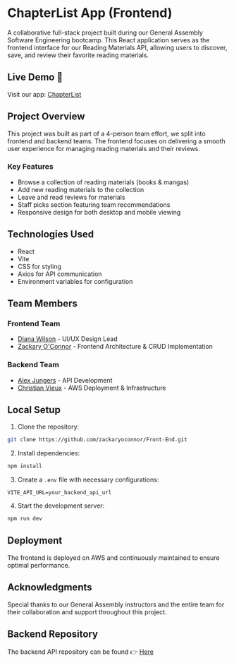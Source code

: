 # ChapterList App (Frontend)

A collaborative full-stack project built during our General Assembly Software Engineering bootcamp. This React application serves as the frontend interface for our Reading Materials API, allowing users to discover, save, and review their favorite reading materials.

## Live Demo 🚀

Visit our app: [ChapterList](http://100.24.54.166:5173/)

## Project Overview

This project was built as part of a 4-person team effort, we split into frontend and backend teams. The frontend focuses on delivering a smooth user experience for managing reading materials and their reviews.

### Key Features

- Browse a collection of reading materials (books & mangas)
- Add new reading materials to the collection
- Leave and read reviews for materials
- Staff picks section featuring team recommendations
- Responsive design for both desktop and mobile viewing

## Technologies Used

- React
- Vite
- CSS for styling
- Axios for API communication
- Environment variables for configuration

## Team Members

### Frontend Team
- [Diana Wilson](https://github.com/DianaWilson1) - UI/UX Design Lead
- [Zackary O'Connor](https://github.com/zackaryoconnor) - Frontend Architecture & CRUD Implementation

### Backend Team
- [Alex Jungers](https://github.com/ajungers-ga) - API Development
- [Christian Vieux](https://github.com/christianvieux) - AWS Deployment & Infrastructure

## Local Setup

1. Clone the repository:
```bash
git clone https://github.com/zackaryoconnor/Front-End.git
```

2. Install dependencies:
```bash
npm install
```

3. Create a `.env` file with necessary configurations:
```
VITE_API_URL=your_backend_api_url
```

4. Start the development server:
```bash
npm run dev
```

## Deployment

The frontend is deployed on AWS and continuously maintained to ensure optimal performance.

## Acknowledgments

Special thanks to our General Assembly instructors and the entire team for their collaboration and support throughout this project.

## Backend Repository

The backend API repository can be found 👉 [Here](https://github.com/ajungers-ga/unit-4-collaboration-project-BackEnd)